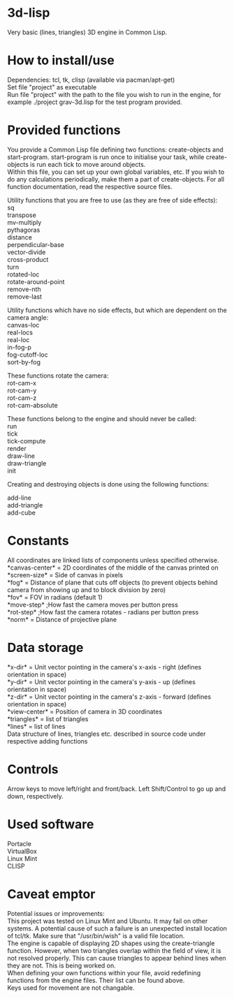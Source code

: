 # 3d-lisp
Very basic (lines, triangles) 3D engine in Common Lisp.<br>

# How to install/use
Dependencies: tcl, tk, clisp (available via pacman/apt-get)<br>
Set file "project" as executable<br>
Run file "project" with the path to the file you wish to run in the engine, for example ./project grav-3d.lisp for the test program provided.

# Provided functions
You provide a Common Lisp file defining two functions: create-objects and start-program. start-program is run once to initialise your task, while create-objects is run each tick to move around objects.<br>
Within this file, you can set up your own global variables, etc. If you wish to do any calculations periodically, make them a part of create-objects. For all function documentation, read the respective source files.

Utility functions that you are free to use (as they are free of side effects):<br>
sq<br>
transpose<br>
mv-multiply<br>
pythagoras<br>
distance<br>
perpendicular-base<br>
vector-divide<br>
cross-product<br>
turn<br>
rotated-loc<br>
rotate-around-point<br>
remove-nth<br>
remove-last<br>

Utility functions which have no side effects, but which are dependent on the camera angle:<br>
canvas-loc<br>
real-locs<br>
real-loc<br>
in-fog-p<br>
fog-cutoff-loc<br>
sort-by-fog<br>

These functions rotate the camera:<br>
rot-cam-x<br>
rot-cam-y<br>
rot-cam-z<br>
rot-cam-absolute<br>

These functions belong to the engine and should never be called:<br>
run<br>
tick<br>
tick-compute<br>
render<br>
draw-line<br>
draw-triangle<br>
init<br>

Creating and destroying objects is done using the following functions:

add-line<br>
add-triangle<br>
add-cube<br>

# Constants
All coordinates are linked lists of components unless specified otherwise.<br>
\*canvas-center\* = 2D coordinates of the middle of the canvas printed on<br>
\*screen-size\* = Side of canvas in pixels<br>
\*fog\* = Distance of plane that cuts off objects (to prevent objects behind camera from showing up and to block division by zero)<br>
\*fov\* = FOV in radians (default 1)<br>
\*move-step\* ;How fast the camera moves per button press<br>
\*rot-step\* ;How fast the camera rotates - radians per button press<br>
\*norm\* = Distance of projective plane<br>

# Data storage

\*x-dir\* = Unit vector pointing in the camera's x-axis - right (defines orientation in space)<br>
\*y-dir\* = Unit vector pointing in the camera's y-axis - up (defines orientation in space)<br>
\*z-dir\* = Unit vector pointing in the camera's z-axis - forward (defines orientation in space)<br>
\*view-center\* = Position of camera in 3D coordinates<br>
\*triangles\* = list of triangles<br>
\*lines\* = list of lines<br>
Data structure of lines, triangles etc. described in source code under respective adding functions

# Controls
Arrow keys to move left/right and front/back. Left Shift/Control to go up and down, respectively.

# Used software
Portacle<br>
VirtualBox<br>
Linux Mint<br>
CLISP<br>

# Caveat emptor

Potential issues or improvements:<br>
This project was tested on Linux Mint and Ubuntu. It may fail on other systems. A potential cause of such a failure is an unexpected install location of tcl/tk. Make sure that "/usr/bin/wish" is a valid file location.<br>
The engine is capable of displaying 2D shapes using the create-triangle function. However, when two triangles overlap within the field of view, it is not resolved properly. This can cause triangles to appear behind lines when they are not. This is being worked on.<br>
When defining your own functions within your file, avoid redefining functions from the engine files. Their list can be found above.<br>
Keys used for movement are not changable.
